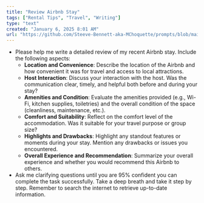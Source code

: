 ```yaml
---
title: "Review Airbnb Stay"
tags: ["Rental Tips", "Travel", "Writing"]
type: "text"
created: "January 6, 2025 8:01 AM"
url: "https://github.com/Steeve-Bennett-aka-MChoquette/prompts/blob/main/review_airbnb_stay.md"
---
```


- Please help me write a detailed review of my recent Airbnb stay. Include the following aspects:
  - **Location and Convenience**: Describe the location of the Airbnb and how convenient it was for travel and access to local attractions.
  - **Host Interaction**: Discuss your interaction with the host. Was the communication clear, timely, and helpful both before and during your stay?
  - **Amenities and Condition**: Evaluate the amenities provided (e.g., Wi-Fi, kitchen supplies, toiletries) and the overall condition of the space (cleanliness, maintenance, etc.).
  - **Comfort and Suitability**: Reflect on the comfort level of the accommodation. Was it suitable for your travel purpose or group size?
  - **Highlights and Drawbacks**: Highlight any standout features or moments during your stay. Mention any drawbacks or issues you encountered.
  - **Overall Experience and Recommendation**: Summarize your overall experience and whether you would recommend this Airbnb to others.
- Ask me clarifying questions until you are 95% confident you can complete the task successfully. Take a deep breath and take it step by step. Remember to search the internet to retrieve up-to-date information.